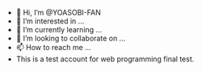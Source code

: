 - 👋 Hi, I’m @YOASOBI-FAN
- 👀 I’m interested in ...
- 🌱 I’m currently learning ...
- 💞️ I’m looking to collaborate on ...
- 📫 How to reach me ...
- This is a test account for web programming final test.
<!---
YOASOBI-FAN/YOASOBI-FAN is a ✨ special ✨ repository because its `README.md` (this file) appears on your GitHub profile.
You can click the Preview link to take a look at your changes.
--->
